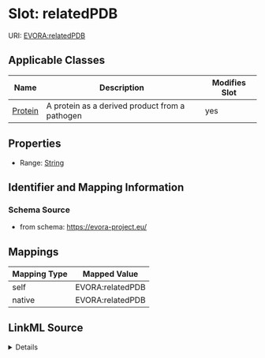 

# Slot: relatedPDB



URI: [EVORA:relatedPDB](https://evora-project.eu/relatedPDB)



<!-- no inheritance hierarchy -->





## Applicable Classes

| Name | Description | Modifies Slot |
| --- | --- | --- |
| [Protein](Protein.md) | A protein as a derived product from a pathogen |  yes  |







## Properties

* Range: [String](String.md)





## Identifier and Mapping Information







### Schema Source


* from schema: https://evora-project.eu/




## Mappings

| Mapping Type | Mapped Value |
| ---  | ---  |
| self | EVORA:relatedPDB |
| native | EVORA:relatedPDB |




## LinkML Source

<details>
```yaml
name: relatedPDB
from_schema: https://evora-project.eu/
rank: 1000
alias: relatedPDB
domain_of:
- Protein
range: string

```
</details>
